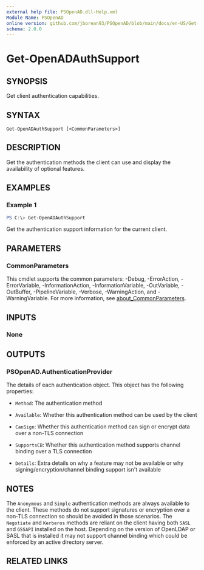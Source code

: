 ```yaml
---
external help file: PSOpenAD.dll-Help.xml
Module Name: PSOpenAD
online version: github.com/jborean93/PSOpenAD/blob/main/docs/en-US/Get-OpenADAuthSupport.md
schema: 2.0.0
---
```


# Get-OpenADAuthSupport

## SYNOPSIS
Get client authentication capabilities.

## SYNTAX

```
Get-OpenADAuthSupport [<CommonParameters>]
```

## DESCRIPTION
Get the authentication methods the client can use and display the availability of optional features.

## EXAMPLES

### Example 1
```powershell
PS C:\> Get-OpenADAuthSupport
```

Get the authentication support information for the current client.

## PARAMETERS

### CommonParameters
This cmdlet supports the common parameters: -Debug, -ErrorAction, -ErrorVariable, -InformationAction, -InformationVariable, -OutVariable, -OutBuffer, -PipelineVariable, -Verbose, -WarningAction, and -WarningVariable. For more information, see [about_CommonParameters](http://go.microsoft.com/fwlink/?LinkID=113216).

## INPUTS

### None
## OUTPUTS

### PSOpenAD.AuthenticationProvider
The details of each authentication object. This object has the following properties:

+ `Method`: The authentication method

+ `Available`: Whether this authentication method can be used by the client

+ `CanSign`: Whether this authentication method can sign or encrypt data over a non-TLS connection

+ `SupportsCB`: Whether this authentication method supports channel binding over a TLS connection

+ `Details`: Extra details on why a feature may not be available or why signing/encryption/channel binding support isn't available

## NOTES
The `Anonymous` and `Simple` authentication methods are always available to the client.
These methods do not support signatures or encryption over a non-TLS connection so should be avoided in those scenarios.
The `Negotiate` and `Kerberos` methods are reliant on the client having both `SASL` and `GSSAPI` installed on the host.
Depending on the version of OpenLDAP or SASL that is installed it may not support channel binding which could be enforced by an active directory server.

## RELATED LINKS
